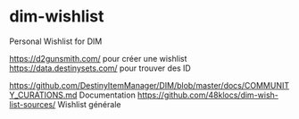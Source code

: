 # dim-wishlist
Personal Wishlist for DIM

https://d2gunsmith.com/ pour créer une wishlist 
https://data.destinysets.com/ pour trouver des ID

https://github.com/DestinyItemManager/DIM/blob/master/docs/COMMUNITY_CURATIONS.md Documentation
https://github.com/48klocs/dim-wish-list-sources/ Wishlist générale
